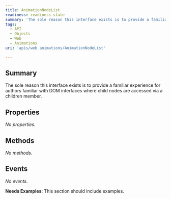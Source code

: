 ```yaml
---
title: AnimationNodeList
readiness: readiness-state
summary: 'The sole reason this interface exists is to provide a familiar experience for authors familiar with DOM interfaces where child nodes are accessed via a children member.'
tags:
  - API
  - Objects
  - Web
  - Animations
uri: 'apis/web animations/AnimationNodeList'

---
```

## Summary

The sole reason this interface exists is to provide a familiar experience for authors familiar with DOM interfaces where child nodes are accessed via a children member.

## Properties

*No properties.*

## Methods

*No methods.*

## Events

*No events.*

**Needs Examples**: This section should include examples.

